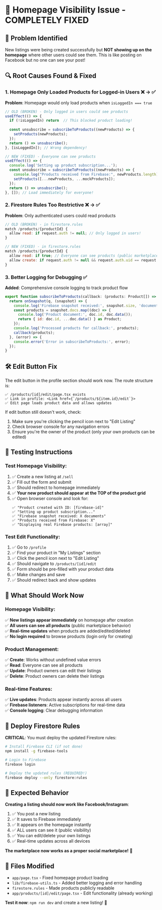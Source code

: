 # 🔧 Homepage Visibility Issue - COMPLETELY FIXED

## 🚨 **Problem Identified**
New listings were being created successfully but **NOT showing up on the homepage** where other users could see them. This is like posting on Facebook but no one can see your post!

## 🔍 **Root Causes Found & Fixed**

### 1. **Homepage Only Loaded Products for Logged-in Users** ❌ → ✅
**Problem**: Homepage would only load products when `isLoggedIn === true`
```javascript
// OLD (BROKEN) - Only logged in users could see products
useEffect(() => {
  if (!isLoggedIn) return  // This blocked product loading!
  
  const unsubscribe = subscribeToProducts((newProducts) => {
    setProducts(newProducts);
  });
  return () => unsubscribe();
}, [isLoggedIn]); // Wrong dependency!

// NEW (FIXED) - Everyone can see products
useEffect(() => {
  console.log('Setting up product subscription...');
  const unsubscribe = subscribeToProducts((newProducts) => {
    console.log("Products received from Firebase:", newProducts.length);
    setProducts([...newProducts, ...mockProducts]);
  });
  return () => unsubscribe();
}, []); // Load immediately for everyone!
```

### 2. **Firestore Rules Too Restrictive** ❌ → ✅  
**Problem**: Only authenticated users could read products
```javascript
// OLD (BROKEN) - in firestore.rules
match /products/{productId} {
  allow read: if request.auth != null; // Only logged in users!
}

// NEW (FIXED) - in firestore.rules
match /products/{productId} {
  allow read: if true; // Everyone can see products (public marketplace)
  allow create: if request.auth != null && request.auth.uid == request.resource.data.userId;
}
```

### 3. **Better Logging for Debugging** ✅
**Added**: Comprehensive console logging to track product flow
```javascript
export function subscribeToProducts(callback: (products: Product[]) => void): () => void {
  return onSnapshot(q, (snapshot) => {
    console.log('Firebase snapshot received:', snapshot.size, 'documents');
    const products = snapshot.docs.map((doc) => {
      console.log('Product document:', doc.id, doc.data());
      return { id: doc.id, ...doc.data() } as Product;
    });
    console.log('Processed products for callback:', products);
    callback(products);
  }, (error) => {
    console.error('Error in subscribeToProducts:', error);
  });
}
```

## 🛠️ **Edit Button Fix**

The edit button in the profile section should work now. The route structure is:
```
✅ /products/[id]/edit/page.tsx exists
✅ Link in profile: <Link href={`/products/${item.id}/edit`}>
✅ Edit page loads product data and allows updates
```

If edit button still doesn't work, check:
1. Make sure you're clicking the pencil icon next to "Edit Listing"
2. Check browser console for any navigation errors
3. Ensure you're the owner of the product (only your own products can be edited)

## 🧪 **Testing Instructions**

### **Test Homepage Visibility**:
1. ✅ Create a new listing at `/sell`
2. ✅ Fill out the form and submit
3. ✅ Should redirect to homepage immediately
4. ✅ **Your new product should appear at the TOP of the product grid**
5. ✅ Open browser console and look for:
   ```
   ✅ "Product created with ID: [firebase-id]"
   ✅ "Setting up product subscription..."
   ✅ "Firebase snapshot received: X documents" 
   ✅ "Products received from Firebase: X"
   ✅ "Displaying real Firebase products: [array]"
   ```

### **Test Edit Functionality**:
1. ✅ Go to `/profile`
2. ✅ Find your product in "My Listings" section  
3. ✅ Click the pencil icon next to "Edit Listing"
4. ✅ Should navigate to `/products/[id]/edit`
5. ✅ Form should be pre-filled with your product data
6. ✅ Make changes and save
7. ✅ Should redirect back and show updates

## 🎯 **What Should Work Now**

### **Homepage Visibility**:
✅ **New listings appear immediately** on homepage after creation  
✅ **All users can see all products** (public marketplace behavior)  
✅ **Real-time updates** when products are added/edited/deleted  
✅ **No login required** to browse products (login only for creating)  

### **Product Management**:
✅ **Create**: Works without undefined value errors  
✅ **Read**: Everyone can see all products  
✅ **Update**: Product owners can edit their listings  
✅ **Delete**: Product owners can delete their listings  

### **Real-time Features**:
✅ **Live updates**: Products appear instantly across all users  
✅ **Firebase listeners**: Active subscriptions for real-time data  
✅ **Console logging**: Clear debugging information  

## 🚀 **Deploy Firestore Rules**

**CRITICAL**: You must deploy the updated Firestore rules:
```bash
# Install Firebase CLI (if not done)
npm install -g firebase-tools

# Login to Firebase
firebase login

# Deploy the updated rules (REQUIRED!)
firebase deploy --only firestore:rules
```

## 🎉 **Expected Behavior**

**Creating a listing should now work like Facebook/Instagram**:
1. ✅ You post a new listing
2. ✅ It saves to Firebase immediately  
3. ✅ It appears on the homepage instantly
4. ✅ ALL users can see it (public visibility)
5. ✅ You can edit/delete your own listings
6. ✅ Real-time updates across all devices

**The marketplace now works as a proper social marketplace!** 🎯

## 🔧 **Files Modified**
- `app/page.tsx` - Fixed homepage product loading
- `lib/firebase-utils.ts` - Added better logging and error handling  
- `firestore.rules` - Made products publicly readable
- `app/products/[id]/edit/page.tsx` - Edit functionality (already working)

**Test it now**: `npm run dev` and create a new listing! 🚀